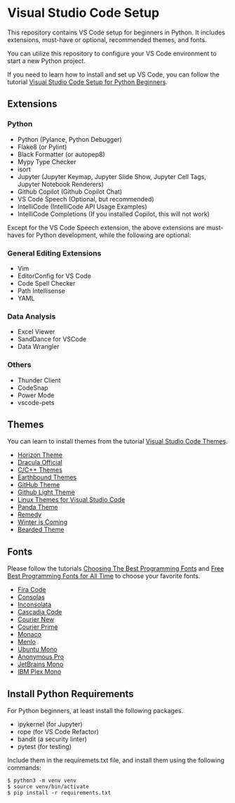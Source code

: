# Visual Studio Code Setup

This repository contains VS Code setup for beginners in Python. It includes extensions, must-have or optional, recommended themes, and fonts.

You can utilize this repository to configure your VS Code environment to start a new Python project.

If you need to learn how to install and set up VS Code, you can follow the tutorial [Visual Studio Code Setup for Python Beginners](https://codefun.tech/visual-studio-code-setup-for-python-beginners/).

## Extensions

### Python

- Python (Pylance, Python Debugger)
- Flake8 (or Pylint)
- Black Formatter (or autopep8)
- Mypy Type Checker
- isort
- Jupyter (Jupyter Keymap, Jupyter Slide Show, Jupyter Cell Tags, Jupyter Notebook Renderers)
- Github Copilot (Github Copilot Chat)
- VS Code Speech (Optional, but recommended)
- IntelliCode (IntelliCode API Usage Examples)
- IntelliCode Completions (If you installed Copilot, this will not work)

Except for the VS Code Speech extension, the above extensions are must-haves for Python development, while the following are optional:

### General Editing Extensions

- Vim
- EditorConfig for VS Code
- Code Spell Checker
- Path Intellisense
- YAML

### Data Analysis

- Excel Viewer
- SandDance for VSCode
- Data Wrangler

### Others

- Thunder Client
- CodeSnap
- Power Mode
- vscode-pets

## Themes

You can learn to install themes from the tutorial [Visual Studio Code Themes](https://codefun.tech/visual-studio-code-themes/).

- [Horizon Theme](https://marketplace.visualstudio.com/items?itemName=jolaleye.horizon-theme-vscode)
- [Dracula Official](https://marketplace.visualstudio.com/items?itemName=dracula-theme.theme-dracula)
- [C/C++ Themes](https://github.com/Microsoft/vscode-cpptools)
- [Earthbound Themes](https://github.com/benbusby/earthbound-themes)
- [GitHub Theme](https://github.com/primer/github-vscode-theme)
- [Github Light Theme](https://github.com/chuling/vscode-theme-github-light)
- [Linux Themes for Visual Studio Code](https://github.com/rdnlsmith/vscode-linux-themes)
- [Panda Theme](https://github.com/tinkertrain/panda-syntax-vscode)
- [Remedy](https://github.com/robertrossmann/vscode-remedy)
- [Winter is Coming](https://github.com/johnpapa/vscode-winteriscoming)
- [Bearded Theme](https://github.com/BeardedBear/bearded-theme)

## Fonts

Please follow the tutorials [Choosing The Best Programming Fonts](https://codefun.tech/choosing-the-best-programming-fonts/) and [Free Best Programming Fonts for All Time](https://codefun.tech/free-best-programming-fonts-for-all-time/) to choose your favorite fonts.

- [Fira Code](https://github.com/tonsky/FiraCode)
- [Consolas](https://learn.microsoft.com/en-us/typography/font-list/consolas)
- [Inconsolata](https://github.com/googlefonts/Inconsolata)
- [Cascadia Code](https://github.com/microsoft/cascadia-code)
- [Courier New](https://learn.microsoft.com/en-us/typography/font-list/courier-new)
- [Courier Prime](https://quoteunquoteapps.com/courierprime/)
- [Monaco](https://en.wikipedia.org/wiki/Monaco_(typeface))
- [Menlo](https://en.wikipedia.org/wiki/Menlo_(typeface))
- [Ubuntu Mono](https://design.ubuntu.com/font/)
- [Anonymous Pro](https://www.marksimonson.com/fonts/view/anonymous-pro)
- [JetBrains Mono](https://www.jetbrains.com/lp/mono/)
- [IBM Plex Mono](https://fonts.google.com/specimen/IBM+Plex+Mono)

## Install Python Requirements

For Python beginners, at least install the following packages.

- ipykernel (for Jupyter)
- rope (for VS Code Refactor)
- bandit (a security linter)
- pytest (for testing)

Include them in the requiremets.txt file, and install them using the following commands:

```console
$ python3 -m venv venv
$ source venv/bin/activate
$ pip install -r requirements.txt
```
